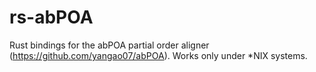 # rs-abPOA
Rust bindings for the abPOA partial order aligner
(https://github.com/yangao07/abPOA). 
Works only under *NIX systems.
